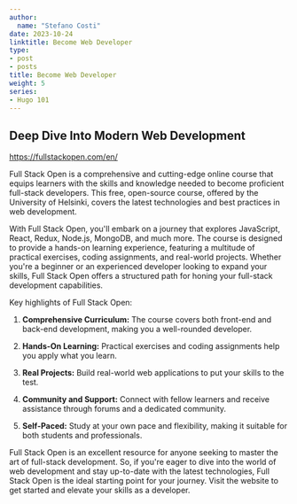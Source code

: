 ```yaml
---
author:
  name: "Stefano Costi"
date: 2023-10-24
linktitle: Become Web Developer
type:
- post
- posts
title: Become Web Developer
weight: 5
series:
- Hugo 101
---
```


## Deep Dive Into Modern Web Development

https://fullstackopen.com/en/

Full Stack Open is a comprehensive and cutting-edge online course that equips learners with the skills and knowledge needed to become proficient full-stack developers. This free, open-source course, offered by the University of Helsinki, covers the latest technologies and best practices in web development.

With Full Stack Open, you'll embark on a journey that explores JavaScript, React, Redux, Node.js, MongoDB, and much more. The course is designed to provide a hands-on learning experience, featuring a multitude of practical exercises, coding assignments, and real-world projects. Whether you're a beginner or an experienced developer looking to expand your skills, Full Stack Open offers a structured path for honing your full-stack development capabilities.

Key highlights of Full Stack Open:

1. **Comprehensive Curriculum:** The course covers both front-end and back-end development, making you a well-rounded developer.

2. **Hands-On Learning:** Practical exercises and coding assignments help you apply what you learn.

3. **Real Projects:** Build real-world web applications to put your skills to the test.

4. **Community and Support:** Connect with fellow learners and receive assistance through forums and a dedicated community.

5. **Self-Paced:** Study at your own pace and flexibility, making it suitable for both students and professionals.

Full Stack Open is an excellent resource for anyone seeking to master the art of full-stack development. So, if you're eager to dive into the world of web development and stay up-to-date with the latest technologies, Full Stack Open is the ideal starting point for your journey. Visit the website to get started and elevate your skills as a developer.
